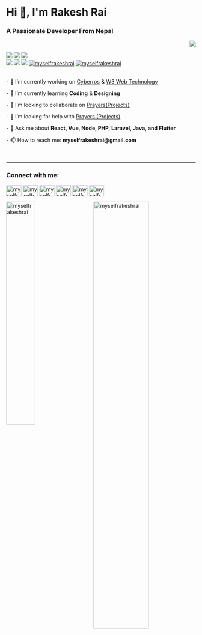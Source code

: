 <h1 align="Left">Hi 👋, I'm Rakesh Rai </h1>
<h3 align="Left">A Passionate Developer From Nepal</h3>
<p>
  <div align="center">
<img src="https://i.imgur.com/Uk0krf0.png" align="right">
  </div>
</div>
<div>
  <br>
<p align="left"><img src="https://img.shields.io/badge/adobe%20photoshop%20-%2331A8FF.svg?&style=for-the-badge&logo=adobe%20photoshop&logoColor=white"/> <img src="https://img.shields.io/badge/html5%20-%23E34F26.svg?&style=for-the-badge&logo=html5&logoColor=white"/> <img src="https://img.shields.io/badge/css3%20-%231572B6.svg?&style=for-the-badge&logo=css3&logoColor=white"/><br>
 <img src="https://img.shields.io/badge/node.js%20-%2343853D.svg?&style=for-the-badge&logo=node.js&logoColor=white"/> <img src="https://img.shields.io/badge/javascript%20-%23323330.svg?&style=for-the-badge&logo=javascript&logoColor=%23F7DF1E"/> <img src="https://img.shields.io/badge/git%20-%23F05033.svg?&style=for-the-badge&logo=git&logoColor=white"/>
    <a href="https://twitter.com/myselfrakeshrai" target="blank"
    ><img
      src="https://img.shields.io/twitter/follow/myselfrakeshrai?logo=twitter&style=for-the-badge"
      alt="myselfrakeshrai"
  /></a>
  <a href="mailto:myselfrakeshrai@gmail.com" target="blank"
    ><img
      src="https://img.shields.io/badge/Gmail-D14836?style=for-the-badge&logo=gmail&logoColor=white"
      alt="myselfrakeshrai"
  /></a>
  <br><br>
    <p>- 🔭 I’m currently working on <a href="https://cyberros.com.np">Cyberros</a> & <a href="https://w3web.co.uk">W3 Web Technology</a></p>
    <p>- 🌱 I’m currently learning <strong>Coding</strong> & <strong>Designing</strong></p>
    <p>- 👯 I’m looking to collaborate on <a href="https://github.com/myselfrakeshrai/Prayers">Prayers(Projects)</a></p>
    <p>- 🤝 I’m looking for help with <a href="https://github.com/myselfrakeshrai/Prayers">Prayers (Projects)</a></p>
    <p>- 💬 Ask me about <strong>React, Vue, Node, PHP, Laravel, Java, and Flutter</strong></p>
    <p>- 📫 How to reach me: <strong>myselfrakeshrai@gmail.com</strong></p>
  </div>
</p>
<br>
<hr/>
<h3 align="left">Connect with me:</h3>
<p align="left">
  <a href="https://codepen.io/myselfrakeshrai" target="blank"
    ><img
      align="center"
      src="https://raw.githubusercontent.com/rahuldkjain/github-profile-readme-generator/master/src/images/icons/Social/codepen.svg"
      alt="myselfrakeshrai"
      height="30"
      width="40"
  /></a>
  <a href="https://dev.to/myselfrakeshrai" target="blank"
    ><img
      align="center"
      src="https://raw.githubusercontent.com/rahuldkjain/github-profile-readme-generator/master/src/images/icons/Social/devto.svg"
      alt="myselfrakeshrai"
      height="30"
      width="40"
  /></a>
  <a href="https://twitter.com/myselfrakeshrai" target="blank"
    ><img
      align="center"
      src="https://raw.githubusercontent.com/rahuldkjain/github-profile-readme-generator/master/src/images/icons/Social/twitter.svg"
      alt="myselfrakeshrai"
      height="30"
      width="40"
  /></a>
  <a href="https://linkedin.com/in/myselfrakeshrai" target="blank"
    ><img
      align="center"
      src="https://raw.githubusercontent.com/rahuldkjain/github-profile-readme-generator/master/src/images/icons/Social/linked-in-alt.svg"
      alt="myselfrakeshrai"
      height="30"
      width="40"
  /></a>
  <a href="https://fb.com/myselfrakeshrai" target="blank"
    ><img
      align="center"
      src="https://raw.githubusercontent.com/rahuldkjain/github-profile-readme-generator/master/src/images/icons/Social/facebook.svg"
      alt="myselfrakeshrai"
      height="30"
      width="40"
  /></a>
  <a href="https://instagram.com/myselfrakeshrai" target="blank"
    ><img
      align="center"
      src="https://raw.githubusercontent.com/rahuldkjain/github-profile-readme-generator/master/src/images/icons/Social/instagram.svg"
      alt="myselfrakeshrai"
      height="30"
      width="40"
  /></a>
</p>
<p>
  <img
    align="left"
    width="39%"
    src="https://github-readme-stats.vercel.app/api/top-langs?username=myselfrakeshrai&show_icons=true&locale=en&layout=compact&theme=dark&background=000000"
    alt="myselfrakeshrai"
  />
</p>
<p>
    <img
      margin-bottom="5px"
      width="54%"  
      align="right"
      src="https://github-readme-streak-stats.herokuapp.com/?user=myselfrakeshrai&theme=dark&background=000000"
      alt="myselfrakeshrai"
    />
  </p>



